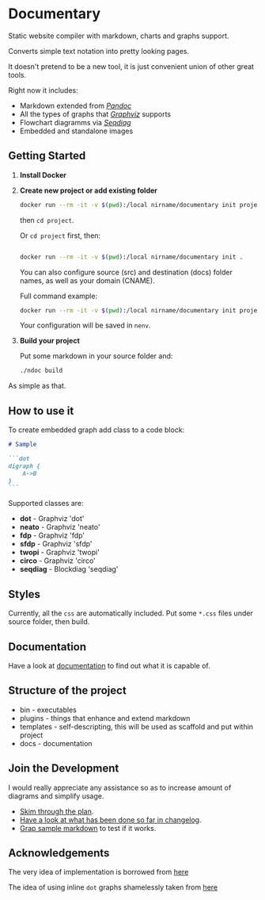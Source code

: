 # Documentary

Static website compiler with markdown, charts and graphs support.

Converts simple text notation into pretty looking pages.

It doesn't pretend to be a new tool, it is just convenient union of other great tools.

Right now it includes:

* Markdown extended from *[Pandoc](https://pandoc.org/)*
* All the types of graphs that *[Graphviz](https://graphviz.org/)* supports
* Flowchart diagramms via *[Seqdiag](http://blockdiag.com/en/seqdiag/index.html)*
* Embedded and standalone images

## Getting Started

1. **Install Docker**

2. **Create new project or add existing folder**

    ```bash
    docker run --rm -it -v $(pwd):/local nirname/documentary init project
    ```
    then `cd project`.

    Or `cd project` first, then:

    ```bash

    docker run --rm -it -v $(pwd):/local nirname/documentary init .
    ```

    You can also configure source (src) and destination (docs) folder names, as well as your domain (CNAME).

    Full command example:

    ```bash
    docker run --rm -it -v $(pwd):/local nirname/documentary init project src docs my.website
    ```

    Your configuration will be saved in `nenv`.

3. **Build your project**

    Put some markdown in your source folder and:

    ```bash
    ./ndoc build
    ```

<!-- Open `docs/sample.html` -->

As simple as that.

## How to use it

To create embedded graph add class to a code block:

````md
# Sample

```dot
digraph {
    A->B
}
```
````

Supported classes are:

* **dot**     - Graphviz 'dot'
* **neato**   - Graphviz 'neato'
* **fdp**     - Graphviz 'fdp'
* **sfdp**    - Graphviz 'sfdp'
* **twopi**   - Graphviz 'twopi'
* **circo**   - Graphviz 'circo'
* **seqdiag** - Blockdiag 'seqdiag'

## Styles

Currently, all the `css` are automatically included. Put some `*.css` files under source folder, then build.

## Documentation

Have a look at [documentation](https://nirname.github.io/documentary-docs/)
to find out what it is capable of.

<!-- You may try other [examples](https://nirname.github.io/documentary-docs/#examples) or
[build reveal.js presentation](https://nirname.github.io/documentary-docs/#reveal.js) as well. -->

## Structure of the project

* bin - executables
* plugins - things that enhance and extend markdown
* templates - self-descripting, this will be used as scaffold and put within project
* docs - documentation

## Join the Development

I would really appreciate any assistance so as to increase amount of diagrams and simplify usage.

* [Skim through the plan](docs/todo.md).
* [Have a look at what has been done so far in changelog](docs/changelog.md).
* [Grap sample markdown](docs/sample.md) to test if it works.

## Acknowledgements

The very idea of implementation is borrowed from [here](https://tylercipriani.com/blog/2014/05/13/replace-jekyll-with-pandoc-makefile/)

The idea of using inline `dot` graphs shamelessly taken from [here](https://gitlab.com/meonkeys/pandoc-dot-svg-hack/tree/master)
